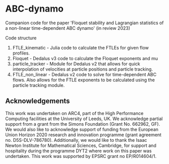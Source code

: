 # ABC-dynamo
Companion code for the paper 'Floquet stability and Lagrangian statistics of a non-linear time-dependent ABC dynamo' (in review 2023)

Code structure
1. FTLE_kinematic - Julia code to calculate the FTLEs for given flow profiles.
2. Floquet - Dedalus v3 code to calculate the Floquet exponents and mu
3. particle_tracker - Module for Dedalus v2 that allows for quick interpolation of velocities at particle positions and particle tracking.
4. FTLE_non_linear - Dedalus v2 code to solve for time-dependent ABC flows. Also allows for the FTLE exponents to be calculated using the particle tracking module.

## Acknowledgements

This work was undertaken on ARC4, part of the High Performance Computing facilities at the University of Leeds, UK. We acknowledge partial support from a grant from the Simons Foundation (Grant No. 662962, GF). We would also like to acknowledge support of funding from the European Union Horizon 2020 research and innovation programme (grant agreement no. D5S-DLV-786780). Additionally, we would like to thank the Isaac Newton Institute for Mathematical Sciences, Cambridge, for support and hospitality during the programme DYT2 where work on this paper was undertaken. This work was supported by EPSRC grant no EP/R014604/1.
